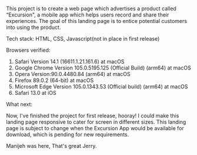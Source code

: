 This project is to create a web page which advertises a product called “Excursion", 
a mobile app which helps users record and share their experiences. The goal of this 
landing page is to entice potential customers into using the product.

Tech stack:
HTML,
CSS,
Javascript(not in place in first release)

Browsers verified:
1. Safari Version 14.1 (16611.1.21.161.6) at macOS
2. Google Chrome Version 105.0.5195.125 (Official Build) (arm64) at macOS
3. Opera Version:90.0.4480.84 (arm64) at macOS
4. Firefox 89.0.2 (64-bit) at macOS
5. Microsoft Edge Version 105.0.1343.53 (Official build) (arm64) at macOS
6. Safari 13.0 at iOS 


What next:

Now, I've finished the project for first release, hooray!
I could make this landing page responsive to cater for screen in different sizes.
This landing page is subject to change when the Excursion App would be available for download, which is
pending for new requirements. 

Manijeh was here, That's great Jerry.
